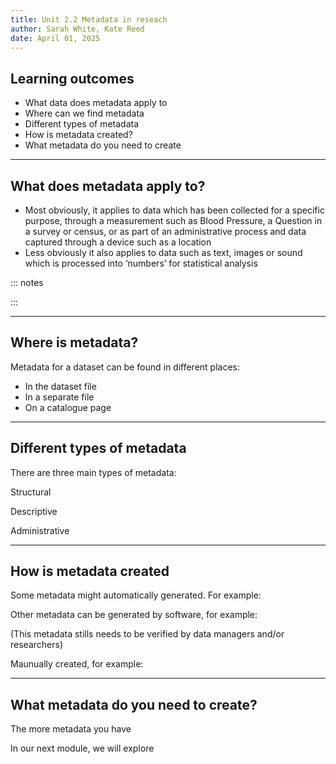 ```yaml
---
title: Unit 2.2 Metadata in reseach
author: Sarah White, Kate Reed
date: April 01, 2025
---
```


## Learning outcomes

- What data does metadata apply to
- Where can we find metadata
- Different types of metadata
- How is metadata created?
- What metadata do you need to create

---


## What does metadata apply to?

- Most obviously, it applies to data which has been collected for a specific purpose, through a measurement such as Blood Pressure, a Question in a survey or census, or as part of an administrative process and data captured through a device such as a location
- Less obviously it also applies to data such as text, images or sound which is processed into ‘numbers’ for statistical analysis

::: notes

:::

----

## Where is metadata?

Metadata for a dataset can be found in different places:
- In the dataset file
- In a separate file
- On a catalogue page

---

## Different types of metadata

There are three main types of metadata:

Structural 

Descriptive 

Administrative

---

## How is metadata created

Some metadata might automatically generated. For example:

Other metadata can be generated by software, for example:

(This metadata stills needs to be verified by data managers and/or researchers)

Maunually created, for example:

---

## What metadata do you need to create?

The more metadata you have 

In our next module, we will explore
